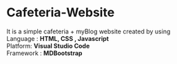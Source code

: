 # Cafeteria-Website
It is a simple cafeteria + myBlog website created by using <br>
Language : <strong> HTML, CSS , Javascript  </strong> <br>
Platform:  <strong> Visual Studio Code  </strong> <br>
Framework : <strong>MDBootstrap  </strong> <br>
